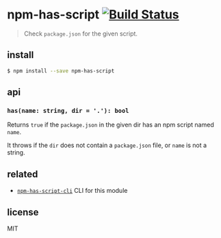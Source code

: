 # npm-has-script [![Build Status][travis-icon]][travis]

> Check `package.json` for the given script.

## install

```sh
$ npm install --save npm-has-script
```

## api

### `has(name: string, dir = '.'): bool`

Returns `true` if the `package.json` in the given dir has an npm script named `name`.

It throws if the `dir` does not contain a `package.json` file, or `name` is not a string.

## related

- [`npm-has-script-cli`][npm-has-script-cli] CLI for this module

## license

MIT

[npm-has-script]: https://npmjs.com/npm-has-script
[npm]: https://npmjs.com/
[npm-has-script-cli]: https://npmjs.com/npm-has-script-cli
[travis-icon]: https://travis-ci.org/purposeindustries/npm-ha-script.svg
[travis]: https://travis-ci.org/purposeindustries/npm-ha-script
